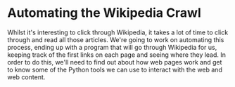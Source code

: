 # Automating the Wikipedia Crawl

Whilst it's interesting to click through Wikipedia, it takes a lot of time to click through and read all those articles. We're going to work on automating this process, ending up with a program that will go through Wikipedia for us, keeping track of the first links on each page and seeing where they lead. In order to do this, we'll need to find out about how web pages work and get to know some of the Python tools we can use to interact with the web and web content.
